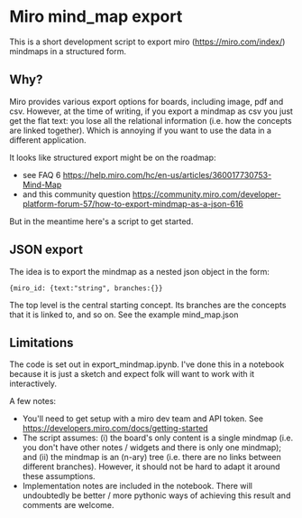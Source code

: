 # Miro mind_map export

This is a short development script to export miro (https://miro.com/index/) mindmaps in a structured form.

## Why?

Miro provides various export options for boards, including image, pdf and csv. However, at the time of writing, if you export a mindmap as csv you just get the flat text: you lose all the relational information (i.e. how the concepts are linked together). Which is annoying if you want to use the data in a different application.

It looks like structured export might be on the roadmap:

 - see FAQ 6 https://help.miro.com/hc/en-us/articles/360017730753-Mind-Map
 - and this community question https://community.miro.com/developer-platform-forum-57/how-to-export-mindmap-as-a-json-616
 
But in the meantime here's a script to get started.

## JSON export

The idea is to export the mindmap as a nested json object in the form:

```
{miro_id: {text:"string", branches:{}}
```

The top level is the central starting concept. Its branches are the concepts that it is linked to, and so on.
See the example mind_map.json

## Limitations

The code is set out in export_mindmap.ipynb. I've done this in a notebook because it is just a sketch and expect folk will want to work with it interactively.

A few notes:

 - You'll need to get setup with a miro dev team and API token. See https://developers.miro.com/docs/getting-started
 - The script assumes: (i) the board's only content is a single mindmap (i.e. you don't have other notes / widgets and there is only one mindmap); and (ii) the mindmap is an (n-ary) tree (i.e. there are no links between different branches). However, it should not be hard to adapt it around these assumptions.
 - Implementation notes are included in the notebook. There will undoubtedly be better / more pythonic ways of achieving this result and comments are welcome.